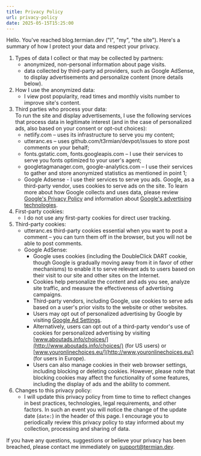 ```yaml
---
title: Privacy Policy
url: privacy-policy
date: 2025-05-15T15:25:00
---
```


Hello. You've reached blog.termian.dev ("I", "my", "the site"). Here's a summary of how I protect your data and respect your privacy.

1. Types of data I collect or that may be collected by partners:
   - anonymized, non-personal information about page visits.
   - data collected by third-party ad providers, such as Google AdSense, to display advertisements and personalize content (more details below).
2. How I use the anonymized data:
   - I view post popularity, read times and monthly visits number to improve site's content.
3. Third parties who process your data:  
To run the site and display advertisements, I use the following services that process data in legitimate interest (and in the case of personalized ads, also based on your consent or opt-out choices):
   - netlify.com – uses its infrastructure to serve you my content;
   - utteranc.es – uses github.com/t3rmian/devpot/issues to store post comments on your behalf;
   - fonts.gstatic.com, fonts.googleapis.com – I use their services to serve you fonts optimized to your user's agent; 
   - googletagmanager.com, google-analytics.com – I use their services to gather and store anonymized statistics as mentioned in point 1;
   - Google Adsense - I use their services to serve you ads. Google, as a third-party vendor, uses cookies to serve ads on the site. To learn more about how Google collects and uses data, please review [Google's Privacy Policy](https://policies.google.com/privacy) and information about [Google's advertising technologies](https://policies.google.com/technologies/ads).
4. First-party cookies:
   - I do not use any first-party cookies for direct user tracking.
5. Third-party cookies:
   - utteranc.es third-party cookies essential when you want to post a comment – you can turn them off in the browser, but you will not be able to post comments.
   - Google AdSense:
        - Google uses cookies (including the DoubleClick DART cookie, though Google is gradually moving away from it in favor of other mechanisms) to enable it to serve relevant ads to users based on their visit to our site and other sites on the Internet.
        - Cookies help personalize the content and ads you see, analyze site traffic, and measure the effectiveness of advertising campaigns.
        - Third-party vendors, including Google, use cookies to serve ads based on a user's prior visits to the website or other websites.
        - Users may opt out of personalized advertising by Google by visiting [Google Ad Settings](https://adssettings.google.com/authenticated).
        - Alternatively, users can opt out of a third-party vendor's use of cookies for personalized advertising by visiting [www.aboutads.info/choices/](http://www.aboutads.info/choices/) (for US users) or [www.youronlinechoices.eu/](http://www.youronlinechoices.eu/) (for users in Europe).
        - Users can also manage cookies in their web browser settings, including blocking or deleting cookies. However, please note that blocking cookies may affect the functionality of some features, including the display of ads and the ability to comment.
6. Changes to this privacy policy:
   - I will update this privacy policy from time to time to reflect changes in best practices, technologies, legal requirements, and other factors. In such an event you will notice the change of the update date (`date:`) in the header of this page. I encourage you to periodically review this privacy policy to stay informed about my collection, processing and sharing of data.

If you have any questions, suggestions or believe your privacy has been breached, please contact me immediately on support@termian.dev.